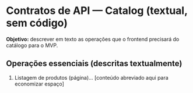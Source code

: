 # Contratos de API — Catalog (textual, sem código)

**Objetivo:** descrever em texto as operações que o frontend precisará do catálogo para o MVP.

## Operações essenciais (descritas textualmente)
1. Listagem de produtos (página)... [conteúdo abreviado aqui para economizar espaço]